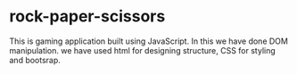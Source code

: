 # rock-paper-scissors
This is gaming application built using JavaScript.
In this we have done DOM manipulation.
we have used html for designing structure, CSS for styling and bootsrap.


